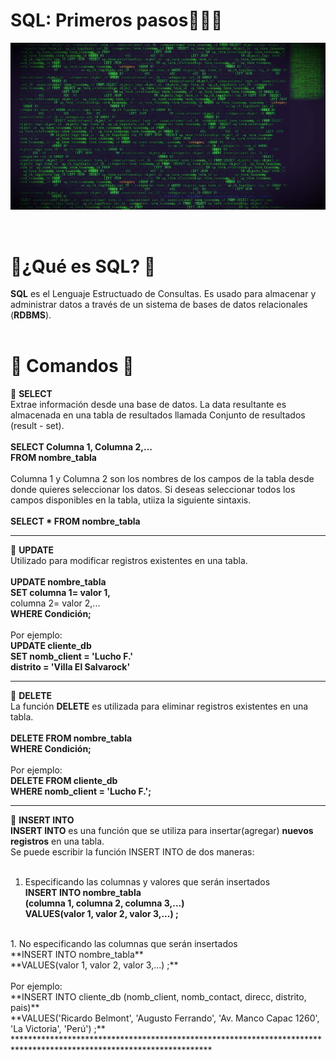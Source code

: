 # SQL: Primeros pasos👨‍💻💊

![wallpaper](images/mysql.jpg)

<br />

<h1>💊¿Qué es SQL? 💊</h1>

<b>**SQL**</b> es el Lenguaje Estructuado de Consultas. Es usado para almacenar y administrar datos a través de un sistema de bases de datos relacionales (**RDBMS**).<br />
<br />

<h1>💊 Comandos 💊</h1>

🌱 **SELECT**<br />
Extrae información desde una base de datos. La data resultante es almacenada en una tabla de resultados llamada Conjunto de resultados (result - set).<br />
<br />
**SELECT Columna 1, Columna 2,...**<br />
**FROM nombre_tabla**<br />
<br />
Columna 1 y Columna 2 son los nombres de los campos de la tabla desde donde quieres seleccionar los datos. Si deseas seleccionar todos los campos disponibles en la tabla, utiiza la siguiente sintaxis.<br />
<br />
**SELECT * FROM nombre_tabla**
*********************************************************************************************************************
🌱 **UPDATE**<br />
Utilizado para modificar registros existentes en una tabla.<br />
<br />
**UPDATE nombre_tabla**<br />
**SET columna 1= valor 1,**<br />
      columna 2= valor 2,...<br />
**WHERE Condición;**<br />
<br />
Por ejemplo:<br />
**UPDATE cliente_db**<br />
**SET nomb_client = 'Lucho F.'**<br />
      **distrito = 'Villa El Salvarock'**<br />
*********************************************************************************************************************
🌱 **DELETE**<br />
La función **DELETE** es utilizada para eliminar registros existentes en una tabla.<br />
<br />
**DELETE FROM nombre_tabla**<br />
**WHERE Condición;**<br />
<br />
Por ejemplo:<br />
**DELETE FROM cliente_db**<br />
**WHERE nomb_client = 'Lucho F.';**<br />
*********************************************************************************************************************
🌱 **INSERT INTO**<br />
**INSERT INTO** es una función que se utiliza para insertar(agregar) **nuevos registros** en una tabla.<br />
Se puede escribir la función INSERT INTO de dos maneras:<br />
<br />
1. Especificando las columnas y valores que serán insertados<br />
**INSERT INTO nombre_tabla**<br />
**(columna 1, columna 2, columna 3,...)**<br />
**VALUES(valor 1, valor 2, valor 3,...) ;**<br />
<br />
1. No especificando las columnas que serán insertados<br />
**INSERT INTO nombre_tabla**<br />
**VALUES(valor 1, valor 2, valor 3,...) ;**<br />
<br />
Por ejemplo:<br />
**INSERT INTO cliente_db (nomb_client, nomb_contact, direcc, distrito, pais)**<br />
**VALUES('Ricardo Belmont', 'Augusto Ferrando', 'Av. Manco Capac 1260', 'La Victoria', 'Perú') ;**<br />
*********************************************************************************************************************
